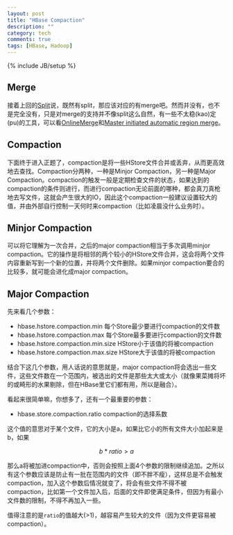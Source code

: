```yaml
---
layout: post
title: "HBase Compaction"
description: ""
category: tech
comments: true
tags: [HBase, Hadoop]
---
```

{% include JB/setup %}

Merge
---

接着上回的[Split](/tech/2015/12/28/hbase-split.html)说，既然有split，那应该对应的有merge吧。然而并没有，也不是完全没有，只是对merge的支持并不像split这么自然，有一些不太稳(kao)定(pu)的工具，可以看[OnlineMerge][1]和[Master initiated automatic region merge][2]。
<!--more-->

Compaction
---
下面终于进入正题了，compaction是将一些HStore文件合并或丢弃，从而更高效地去查找。Compaction分两种，一种是Minjor Compaction，另一种是Major Compaction。compaction的触发一般是定期检查文件的状态，如果达到的compaction的条件则进行，而进行compaction无论前面的哪种，都会真刀真枪地去写文件，这就会产生很大的IO，因此这个compaction一般建议设置较大的值，并由外部自行控制一天何时来compaction（比如凌晨没什么业务时）。

Minjor Compaction
---
可以将它理解为一次合并，之后的major compaction相当于多次调用minjor compaction。它的操作是将相邻的两个较小的HStore文件合并，这会将两个文件内容重新写到一个新的位置，并将两个文件删除。如果minjor compaction要合的比较多，就可能会进化成major compaction。

Major Compaction
---
先来看几个参数：

- hbase.hstore.compaction.min 每个Store最少要进行compaction的文件数
- hbase.hstore.compaction.max 每个Store最多要进行compaction的文件数
- hbase.hstore.compaction.min.size HStore小于该值的将被compaction
- hbase.hstore.compaction.max.size HStore大于该值的将被compaction

结合下这几个参数，用人话说的意思就是，major compaction将会选出一些文件，这些文件数在一个范围内，被选出的文件是那些太大或太小（就像果菜摊将坏的或畸形的水果剔除，但在HBase里它们都有用，所以是融合）。

看起来很简单嘛，你想多了，还有一个最重要的参数：

- hbase.store.compaction.ratio compaction的选择系数

这个值的意思对于某个文件，它的大小是a，如果比它小的所有文件大小加起来是b，如果

$$ b * ratio > a $$

那么a将被加进compaction中，否则会按照上面4个参数的限制继续追加。之所以有这个参数应该是防止有一批在范围内的文件（即不胖不瘦），这样总是不会触发compaction，加入这个参数后情况就变了，将会有些文件不得不被compaction，比如第一个文件加入后，后面的文件即使满足条件，但因为有最小文件数的限制，不得不再加入一些。

值得注意的是`ratio`的值越大(>1)，越容易产生较大的文件（因为文件更容易被compaction）。

[1]: https://issues.apache.org/jira/browse/HBASE-7403
[2]: https://issues.apache.org/jira/browse/HBASE-7629
